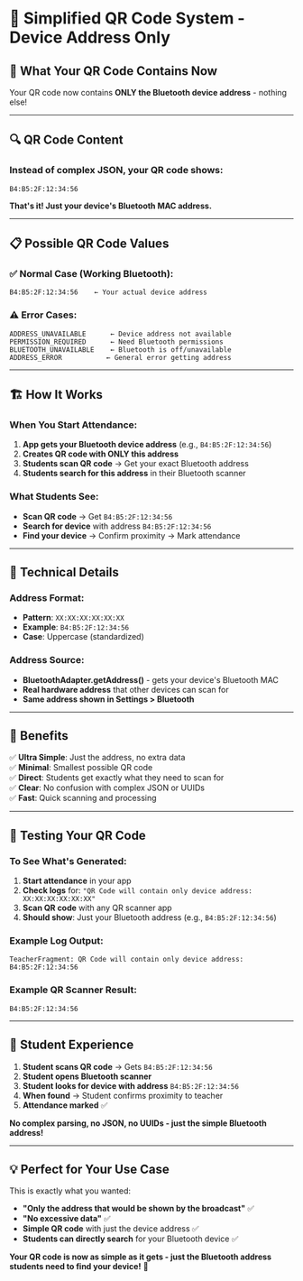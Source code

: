 # 📱 **Simplified QR Code System - Device Address Only**

## 🎯 **What Your QR Code Contains Now**

Your QR code now contains **ONLY the Bluetooth device address** - nothing else!

---

## 🔍 **QR Code Content**

### **Instead of complex JSON, your QR code shows:**

```
B4:B5:2F:12:34:56
```

**That's it! Just your device's Bluetooth MAC address.**

---

## 📋 **Possible QR Code Values**

### **✅ Normal Case (Working Bluetooth)**:
```
B4:B5:2F:12:34:56    ← Your actual device address
```

### **⚠️ Error Cases**:
```
ADDRESS_UNAVAILABLE      ← Device address not available
PERMISSION_REQUIRED      ← Need Bluetooth permissions  
BLUETOOTH_UNAVAILABLE    ← Bluetooth is off/unavailable
ADDRESS_ERROR           ← General error getting address
```

---

## 🏗️ **How It Works**

### **When You Start Attendance:**

1. **App gets your Bluetooth device address** (e.g., `B4:B5:2F:12:34:56`)
2. **Creates QR code with ONLY this address**
3. **Students scan QR code** → Get your exact Bluetooth address
4. **Students search for this address** in their Bluetooth scanner

### **What Students See:**
- **Scan QR code** → Get `B4:B5:2F:12:34:56`  
- **Search for device** with address `B4:B5:2F:12:34:56`
- **Find your device** → Confirm proximity → Mark attendance

---

## 🔧 **Technical Details**

### **Address Format:**
- **Pattern**: `XX:XX:XX:XX:XX:XX`
- **Example**: `B4:B5:2F:12:34:56`
- **Case**: Uppercase (standardized)

### **Address Source:**
- **BluetoothAdapter.getAddress()** - gets your device's Bluetooth MAC
- **Real hardware address** that other devices can scan for
- **Same address shown in Settings > Bluetooth**

---

## 🎯 **Benefits**

✅ **Ultra Simple**: Just the address, no extra data  
✅ **Minimal**: Smallest possible QR code  
✅ **Direct**: Students get exactly what they need to scan for  
✅ **Clear**: No confusion with complex JSON or UUIDs  
✅ **Fast**: Quick scanning and processing  

---

## 🚀 **Testing Your QR Code**

### **To See What's Generated:**

1. **Start attendance** in your app
2. **Check logs** for: `"QR Code will contain only device address: XX:XX:XX:XX:XX:XX"`
3. **Scan QR code** with any QR scanner app
4. **Should show**: Just your Bluetooth address (e.g., `B4:B5:2F:12:34:56`)

### **Example Log Output:**
```
TeacherFragment: QR Code will contain only device address: B4:B5:2F:12:34:56
```

### **Example QR Scanner Result:**
```
B4:B5:2F:12:34:56
```

---

## 🎯 **Student Experience**

1. **Student scans QR code** → Gets `B4:B5:2F:12:34:56`
2. **Student opens Bluetooth scanner** 
3. **Student looks for device with address** `B4:B5:2F:12:34:56`
4. **When found** → Student confirms proximity to teacher
5. **Attendance marked** ✅

**No complex parsing, no JSON, no UUIDs - just the simple Bluetooth address!**

---

## 💡 **Perfect for Your Use Case**

This is exactly what you wanted:
- **"Only the address that would be shown by the broadcast"** ✅
- **"No excessive data"** ✅  
- **Simple QR code** with just the device address ✅
- **Students can directly search** for your Bluetooth device ✅

**Your QR code is now as simple as it gets - just the Bluetooth address students need to find your device!** 🎉